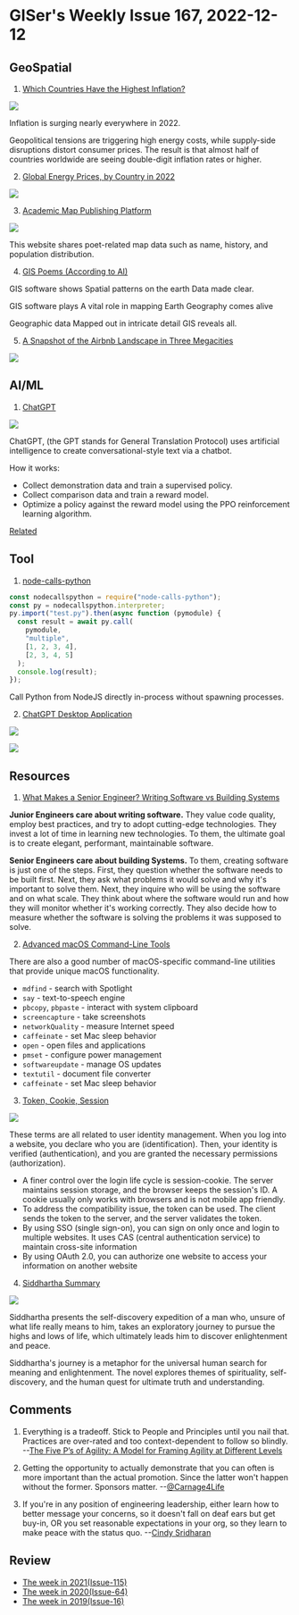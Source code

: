 # GISer's Weekly Issue 167, 2022-12-12

## GeoSpatial

1. [Which Countries Have the Highest Inflation?](https://www.visualcapitalist.com/mapped-which-countries-have-the-highest-inflation/)

![](https://www.visualcapitalist.com/wp-content/uploads/2022/12/mapped-worlds-highest-inflation-rates.jpeg)

Inflation is surging nearly everywhere in 2022.

Geopolitical tensions are triggering high energy costs, while supply-side disruptions distort consumer prices. The result is that almost half of countries worldwide are seeing double-digit inflation rates or higher.

2. [Global Energy Prices, by Country in 2022](https://www.visualcapitalist.com/mapped-global-energy-prices-by-country-in-2022/)

![](https://www.visualcapitalist.com/wp-content/uploads/2022/11/EnergyPricesElement_Electricity-1.jpeg)

3. [Academic Map Publishing Platform](http://amap.zju.edu.cn/)

![](https://imgs.zhubai.love/49e004358fcc47c287256d31f06cea97.png)

This website shares poet-related map data such as name, history, and population distribution.

4. [GIS Poems (According to AI)](https://www.gislounge.com/gis-poems-according-to-ai/)

GIS software shows
Spatial patterns on the earth
Data made clear.

GIS software plays
A vital role in mapping Earth
Geography comes alive

Geographic data
Mapped out in intricate detail
GIS reveals all.

5. [A Snapshot of the Airbnb Landscape in Three Megacities](https://www.visualcapitalist.com/cp/snapshot-of-airbnb-landscape-2022/)

![](https://www.visualcapitalist.com/wp-content/uploads/2022/11/Every-AirBnB-Listing-in-Megacities-Visual-Capitalist-Preyash-Sha-1200.jpeg)

## AI/ML

1. [ChatGPT](https://openai.com/blog/chatgpt/)

![](https://cdn.sspai.com/2022/12/02/article/167292c5a8aa5a13aea44702889f43f8?imageView2/2/w/1120/q/90/interlace/1/ignore-error/1)

ChatGPT, (the GPT stands for General Translation Protocol) uses artificial intelligence to create conversational-style text via a chatbot.

How it works:

- Collect demonstration data and train a supervised policy.
- Collect comparison data and train a reward model.
- Optimize a policy against the reward model using the PPO reinforcement learning algorithm.

[Related](https://sspai.com/post/77081)

## Tool

1. [node-calls-python](https://github.com/hmenyus/node-calls-python)

```ts
const nodecallspython = require("node-calls-python");
const py = nodecallspython.interpreter;
py.import("test.py").then(async function (pymodule) {
  const result = await py.call(
    pymodule,
    "multiple",
    [1, 2, 3, 4],
    [2, 3, 4, 5]
  );
  console.log(result);
});
```

Call Python from NodeJS directly in-process without spawning processes.

2. [ChatGPT Desktop Application](https://github.com/lencx/ChatGPT)

![](https://github.com/lencx/ChatGPT/raw/main/assets/chat.png)

![](https://cdn.sspai.com/2022/12/26/article/ac3e2542a1e875d21cf85e5f59e860e2?imageView2/2/w/1120/q/90/interlace/1/ignore-error/1)

## Resources

1. [What Makes a Senior Engineer? Writing Software vs Building Systems](https://codewithstyle.info/software-vs-systems/)

**Junior Engineers care about writing software.** They value code quality, employ best practices, and try to adopt cutting-edge technologies. They invest a lot of time in learning new technologies. To them, the ultimate goal is to create elegant, performant, maintainable software.

**Senior Engineers care about building Systems.** To them, creating software is just one of the steps. First, they question whether the software needs to be built first. Next, they ask what problems it would solve and why it's important to solve them. Next, they inquire who will be using the software and on what scale. They think about where the software would run and how they will monitor whether it's working correctly. They also decide how to measure whether the software is solving the problems it was supposed to solve.

2. [Advanced macOS Command-Line Tools](https://saurabhs.org/advanced-macos-commands)

There are also a good number of macOS-specific command-line utilities that provide unique macOS functionality.

- `mdfind` - search with Spotlight
- `say` - text-to-speech engine
- `pbcopy`, `pbpaste` - interact with system clipboard
- `screencapture` - take screenshots
- `networkQuality` - measure Internet speed
- `caffeinate` - set Mac sleep behavior
- `open` - open files and applications
- `pmset` - configure power management
- `softwareupdate` - manage OS updates
- `textutil` - document file converter
- `caffeinate` - set Mac sleep behavior

3. [Token, Cookie, Session](https://blog.bytebytego.com/p/ep34-session-cookie-jwt-token-sso)

![](https://substackcdn.com/image/fetch/w_1456,c_limit,f_webp,q_auto:good,fl_progressive:steep/https%3A%2F%2Fbucketeer-e05bbc84-baa3-437e-9518-adb32be77984.s3.amazonaws.com%2Fpublic%2Fimages%2Ff455a257-db74-4120-a736-b62d3c374422_1318x1536.jpeg)

These terms are all related to user identity management. When you log into a website, you declare who you are (identification). Then, your identity is verified (authentication), and you are granted the necessary permissions (authorization).

- A finer control over the login life cycle is session-cookie. The server maintains session storage, and the browser keeps the session's ID. A cookie usually only works with browsers and is not mobile app friendly.
- To address the compatibility issue, the token can be used. The client sends the token to the server, and the server validates the token.
- By using SSO (single sign-on), you can sign on only once and login to multiple websites. It uses CAS (central authentication service) to maintain cross-site information
- By using OAuth 2.0, you can authorize one website to access your information on another website

4. [Siddhartha Summary](https://fourminutebooks.com/siddhartha-summary/)

![](https://fourminutebooks.com/wp-content/uploads/2022/12/siddhartha-summary-768x384.jpg)

Siddhartha presents the self-discovery expedition of a man who, unsure of what life really means to him, takes an exploratory journey to pursue the highs and lows of life, which ultimately leads him to discover enlightenment and peace.

Siddhartha's journey is a metaphor for the universal human search for meaning and enlightenment. The novel explores themes of spirituality, self-discovery, and the human quest for ultimate truth and understanding.

## Comments

1. Everything is a tradeoff. Stick to People and Principles until you nail that. Practices are over-rated and too context-dependent to follow so blindly.
   --[The Five P’s of Agility: A Model for Framing Agility at Different Levels](https://medium.com/@carljrogers/the-five-ps-of-agility-af65d5f20246)

2. Getting the opportunity to actually demonstrate that you can often is more important than the actual promotion. Since the latter won't happen without the former. Sponsors matter.
   --[@Carnage4Life](https://nitter.net/Carnage4Life/status/1597771851379642368)

3. If you're in any position of engineering leadership, either learn how to better message your concerns, so it doesn't fall on deaf ears but get buy-in, OR you set reasonable expectations in your org, so they learn to make peace with the status quo.
   --[Cindy Sridharan](https://nitter.net/copyconstruct/status/1592888162292236288)

## Review

- [The week in 2021(Issue-115)](https://github.com/lkcozy/weekly/blob/master/docs/2021/issue-115.md)
- [The week in 2020(Issue-64)](https://github.com/lkcozy/weekly/blob/master/docs/2020/issue-64.md)
- [The week in 2019(Issue-16)](https://github.com/lkcozy/weekly/blob/master/docs/2019/issue-16.md)
